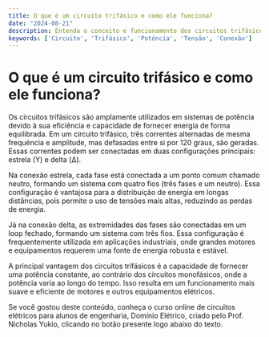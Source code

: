 ```yaml
---
title: O que é um circuito trifásico e como ele funciona?
date: "2024-08-21"
description: Entenda o conceito e funcionamento dos circuitos trifásicos, essenciais em sistemas de potência.
keywords: ['Circuito', 'Trifásico', 'Potência', 'Tensão', 'Conexão']
---
```


# O que é um circuito trifásico e como ele funciona?

Os circuitos trifásicos são amplamente utilizados em sistemas de potência devido à sua eficiência e capacidade de fornecer energia de forma equilibrada. Em um circuito trifásico, três correntes alternadas de mesma frequência e amplitude, mas defasadas entre si por 120 graus, são geradas. Essas correntes podem ser conectadas em duas configurações principais: estrela (Y) e delta (Δ).

Na conexão estrela, cada fase está conectada a um ponto comum chamado neutro, formando um sistema com quatro fios (três fases e um neutro). Essa configuração é vantajosa para a distribuição de energia em longas distâncias, pois permite o uso de tensões mais altas, reduzindo as perdas de energia.

Já na conexão delta, as extremidades das fases são conectadas em um loop fechado, formando um sistema com três fios. Essa configuração é frequentemente utilizada em aplicações industriais, onde grandes motores e equipamentos requerem uma fonte de energia robusta e estável.

A principal vantagem dos circuitos trifásicos é a capacidade de fornecer uma potência constante, ao contrário dos circuitos monofásicos, onde a potência varia ao longo do tempo. Isso resulta em um funcionamento mais suave e eficiente de motores e outros equipamentos elétricos.

Se você gostou deste conteúdo, conheça o curso online de circuitos elétricos para alunos de engenharia, Domínio Elétrico, criado pelo Prof. Nicholas Yukio, clicando no botão presente logo abaixo do texto.